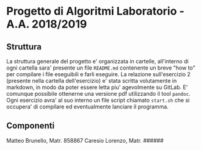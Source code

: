 # Progetto di Algoritmi Laboratorio - A.A. 2018/2019

## Struttura
La struttura generale del progetto e' organizzata in cartelle, all'interno di ogni cartella sara' presente un file `README.md` contenente un breve "how to" per compilare i file eseguibili e farli eseguire.
La relazione sull'esercizio 2 (presente nella cartella dell'esercizio) e' stata scritta volutamente in markdown, in modo da poter essere letta piu' agevolmente su GitLab. E' comunque possibile ottenerne una versione pdf utilizzando il tool `pandoc`.
Ogni esercizio avra' al suo interno un file script chiamato `start.sh` che si occupera' di compilare ed eventualmente lanciare il programma.

## Componenti
Matteo Brunello, Matr. 858867
Caresio Lorenzo, Matr. ######
